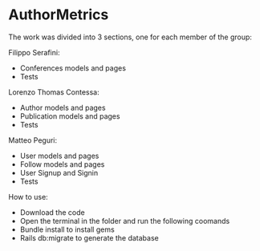 # AuthorMetrics

The work was divided into 3 sections, one for each member of the group:

Filippo Serafini:
* Conferences models and pages 
* Tests

Lorenzo Thomas Contessa:
* Author models and pages 
* Publication models and pages
* Tests

Matteo Peguri:
* User models and pages
* Follow models and pages
* User Signup and Signin
* Tests

How to use:
* Download the code
* Open the terminal in the folder and run the following coomands
* Bundle install to install gems
* Rails db:migrate to generate the database
